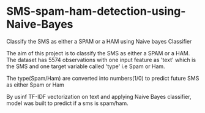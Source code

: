 # SMS-spam-ham-detection-using-Naive-Bayes
Classify the SMS as either a SPAM or a HAM using Naive bayes Classifier


The aim of this project is to classify the SMS as either a SPAM or a HAM. The dataset has 5574 observations with one input feature as 'text' which is the SMS and one target variable called 'type' i.e Spam or Ham.

The type(Spam/Ham) are converted into numbers(1/0) to predict future SMS as either Spam or Ham

By usinf TF-IDF vectorization on text and applying Naive Bayes classifier, model was built to predict if a sms is spam/ham.
